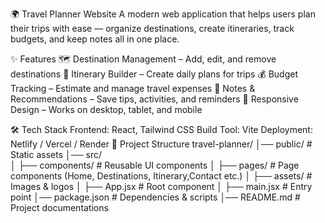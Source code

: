 🌍 Travel Planner Website
A modern web application that helps users plan their trips with ease — organize destinations, create itineraries, track budgets, and keep notes all in one place.


✨ Features
🗺 Destination Management – Add, edit, and remove destinations
📅 Itinerary Builder – Create daily plans for trips
💰 Budget Tracking – Estimate and manage travel expenses
📝 Notes & Recommendations – Save tips, activities, and reminders
📱 Responsive Design – Works on desktop, tablet, and mobile


🛠 Tech Stack
Frontend: React, Tailwind CSS
Build Tool: Vite
Deployment: Netlify / Vercel / Render
📂 Project Structure
travel-planner/
│── public/            # Static assets
│── src/               
│   ├── components/    # Reusable UI components
│   ├── pages/         # Page components (Home, Destinations, Itinerary,Contact etc.)
│   ├── assets/        # Images & logos
│   ├── App.jsx        # Root component
│   ├── main.jsx       # Entry point
│── package.json       # Dependencies & scripts
│── README.md          # Project documentations